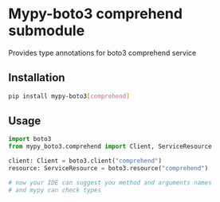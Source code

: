 # Mypy-boto3 comprehend submodule

Provides type annotations for boto3 comprehend service

## Installation

```bash
pip install mypy-boto3[comprehend]
```

## Usage

```python
import boto3
from mypy_boto3.comprehend import Client, ServiceResource

client: Client = boto3.client("comprehend")
resource: ServiceResource = boto3.resource("comprehend")

# now your IDE can suggest you method and arguments names
# and mypy can check types
```

